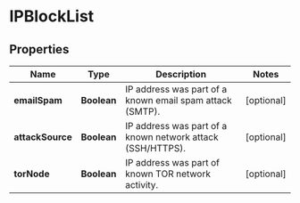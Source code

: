 

# IPBlockList


## Properties

| Name | Type | Description | Notes |
|------------ | ------------- | ------------- | -------------|
|**emailSpam** | **Boolean** | IP address was part of a known email spam attack (SMTP). |  [optional] |
|**attackSource** | **Boolean** | IP address was part of a known network attack (SSH/HTTPS). |  [optional] |
|**torNode** | **Boolean** | IP address was part of known TOR network activity. |  [optional] |



